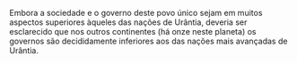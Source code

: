 ﻿Embora a sociedade e o governo deste povo único sejam em muitos aspectos superiores àqueles das nações de Urântia, deveria ser esclarecido que nos outros continentes (há onze neste planeta) os governos são decididamente inferiores aos das nações mais avançadas de Urântia.